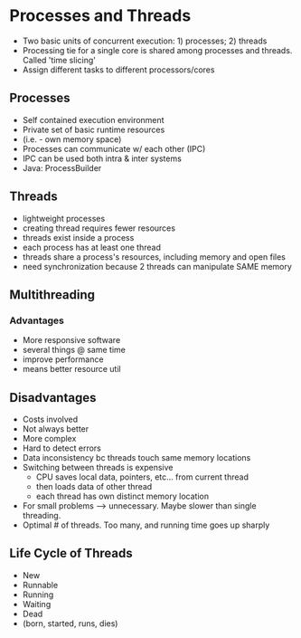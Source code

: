 # Processes and Threads
- Two basic units of concurrent execution: 1) processes; 2) threads
- Processing tie for a single core is shared among processes and threads. Called 'time slicing'
- Assign different tasks to different processors/cores

## Processes
- Self contained execution environment
- Private set of basic runtime resources
- (i.e. - own memory space)
- Processes can communicate w/ each other (IPC)
- IPC can be used both intra & inter systems
- Java: ProcessBuilder

## Threads
- lightweight processes
- creating thread requires fewer resources
- threads exist inside a process
- each process has at least one thread
- threads share a process's resources, including memory and open files
- need synchronization because 2 threads can manipulate SAME memory

## Multithreading

### Advantages
- More responsive software
- several things @ same time
- improve performance
- means better resource util

## Disadvantages
- Costs involved
- Not always better
- More complex
- Hard to detect errors
- Data inconsistency bc threads touch same memory locations
- Switching between threads is expensive
  * CPU saves local data, pointers, etc... from current thread
  * then loads data of other thread
  * each thread has own distinct memory location
- For small problems --> unnecessary. Maybe slower than single threading.
- Optimal # of threads. Too many, and running time goes up sharply


## Life Cycle of Threads
- New
- Runnable
- Running
- Waiting
- Dead
- (born, started, runs, dies)



